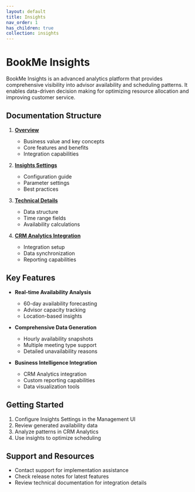 ```yaml
---
layout: default
title: Insights
nav_order: 1
has_children: true
collection: insights
---
```


# BookMe Insights

BookMe Insights is an advanced analytics platform that provides comprehensive visibility into advisor availability and scheduling patterns. It enables data-driven decision making for optimizing resource allocation and improving customer service.

## Documentation Structure

1. **[Overview](../overview)**
   - Business value and key concepts
   - Core features and benefits
   - Integration capabilities

2. **[Insights Settings](../insights-setting)**
   - Configuration guide
   - Parameter settings
   - Best practices

3. **[Technical Details](../insights-details)**
   - Data structure
   - Time range fields
   - Availability calculations

4. **[CRM Analytics Integration](../crm-analytics)**
   - Integration setup
   - Data synchronization
   - Reporting capabilities

## Key Features

- **Real-time Availability Analysis**
  - 60-day availability forecasting
  - Advisor capacity tracking
  - Location-based insights

- **Comprehensive Data Generation**
  - Hourly availability snapshots
  - Multiple meeting type support
  - Detailed unavailability reasons

- **Business Intelligence Integration**
  - CRM Analytics integration
  - Custom reporting capabilities
  - Data visualization tools

## Getting Started

1. Configure Insights Settings in the Management UI
2. Review generated availability data
3. Analyze patterns in CRM Analytics
4. Use insights to optimize scheduling

## Support and Resources

- Contact support for implementation assistance
- Check release notes for latest features
- Review technical documentation for integration details
